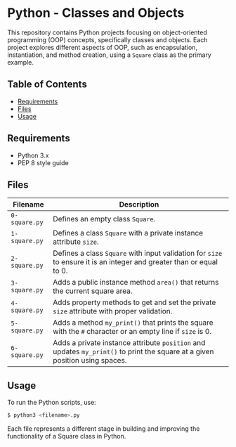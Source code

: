 # Python - Classes and Objects

This repository contains Python projects focusing on object-oriented programming (OOP) concepts, specifically classes and objects. Each project explores different aspects of OOP, such as encapsulation, instantiation, and method creation, using a `Square` class as the primary example.

## Table of Contents

- [Requirements](#requirements)
- [Files](#files)
- [Usage](#usage)

## Requirements

- Python 3.x
- PEP 8 style guide

## Files

| Filename       | Description                                                                                       |
| -------------- | ------------------------------------------------------------------------------------------------- |
| `0-square.py`  | Defines an empty class `Square`.                                                                   |
| `1-square.py`  | Defines a class `Square` with a private instance attribute `size`.                                  |
| `2-square.py`  | Defines a class `Square` with input validation for `size` to ensure it is an integer and greater than or equal to 0. |
| `3-square.py`  | Adds a public instance method `area()` that returns the current square area.                        |
| `4-square.py`  | Adds property methods to get and set the private `size` attribute with proper validation.           |
| `5-square.py`  | Adds a method `my_print()` that prints the square with the `#` character or an empty line if `size` is 0. |
| `6-square.py`  | Adds a private instance attribute `position` and updates `my_print()` to print the square at a given position using spaces. |

## Usage

To run the Python scripts, use:

```bash
$ python3 <filename>.py
```

Each file represents a different stage in building and improving the functionality of a Square class in Python.
